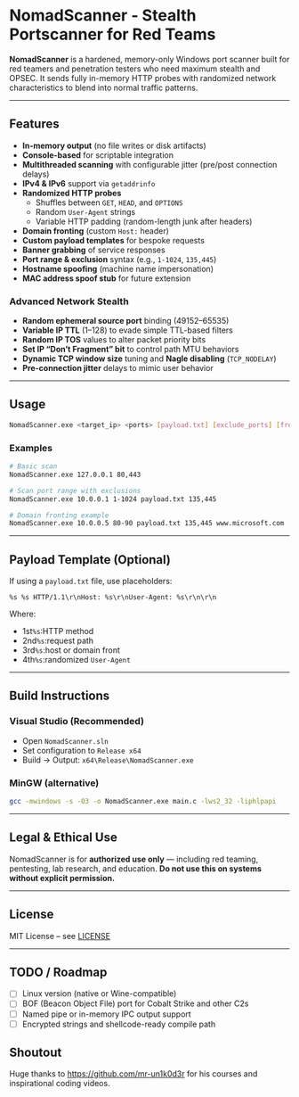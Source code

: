 # NomadScanner - Stealth Portscanner for Red Teams

**NomadScanner** is a hardened, memory-only Windows port scanner built for red teamers and penetration testers who need maximum stealth and OPSEC. It sends fully in-memory HTTP probes with randomized network characteristics to blend into normal traffic patterns.

---

## Features

- **In-memory output** (no file writes or disk artifacts)
- **Console-based** for scriptable integration
- **Multithreaded scanning** with configurable jitter (pre/post connection delays)
- **IPv4 & IPv6** support via `getaddrinfo`
- **Randomized HTTP probes**
  - Shuffles between `GET`, `HEAD`, and `OPTIONS`
  - Random `User-Agent` strings
  - Variable HTTP padding (random-length junk after headers)
- **Domain fronting** (custom `Host:` header)
- **Custom payload templates** for bespoke requests
- **Banner grabbing** of service responses
- **Port range & exclusion** syntax (e.g., `1-1024`, `135,445`)
- **Hostname spoofing** (machine name impersonation)
- **MAC address spoof stub** for future extension

### Advanced Network Stealth

- **Random ephemeral source port** binding (49152–65535)
- **Variable IP TTL** (1–128) to evade simple TTL-based filters
- **Random IP TOS** values to alter packet priority bits
- **Set IP “Don’t Fragment” bit** to control path MTU behaviors
- **Dynamic TCP window size** tuning and **Nagle disabling** (`TCP_NODELAY`)
- **Pre-connection jitter** delays to mimic user behavior



---

## Usage

```bash
NomadScanner.exe <target_ip> <ports> [payload.txt] [exclude_ports] [fronting_host]
```

### Examples

```bash
# Basic scan
NomadScanner.exe 127.0.0.1 80,443

# Scan port range with exclusions
NomadScanner.exe 10.0.0.1 1-1024 payload.txt 135,445

# Domain fronting example
NomadScanner.exe 10.0.0.5 80-90 payload.txt 135,445 www.microsoft.com
```

---

## Payload Template (Optional)

If using a `payload.txt` file, use placeholders:

```http
%s %s HTTP/1.1\r\nHost: %s\r\nUser-Agent: %s\r\n\r\n
```

Where:
- 1st`%s`:HTTP method
- 2nd`%s`:request path
- 3rd`%s`:host or domain front
- 4th`%s`:randomized `User-Agent`
---

## Build Instructions

### Visual Studio (Recommended)

- Open `NomadScanner.sln`
- Set configuration to `Release x64`
- Build → Output: `x64\Release\NomadScanner.exe`

### MinGW (alternative)

```bash
gcc -mwindows -s -O3 -o NomadScanner.exe main.c -lws2_32 -liphlpapi
```


---

## Legal & Ethical Use

NomadScanner is for **authorized use only** — including red teaming, pentesting, lab research, and education. **Do not use this on systems without explicit permission.**

---

## License

MIT License – see [LICENSE](LICENSE)

---

## TODO / Roadmap

- [ ] Linux version (native or Wine-compatible)
- [ ] BOF (Beacon Object File) port for Cobalt Strike and other C2s
- [ ] Named pipe or in-memory IPC output support
- [ ] Encrypted strings and shellcode-ready compile path

## Shoutout

Huge thanks to https://github.com/mr-un1k0d3r for his courses and inspirational coding videos.